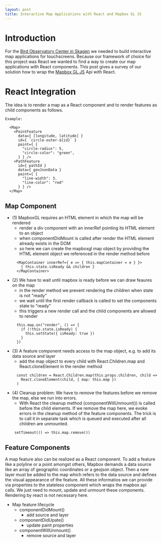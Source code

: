 ```yaml
---
layout: post
title: Interactive Map Applications with React and Mapbox GL JS
---
```


# Introduction
For the [Bird Observatory Center in Skagen](http://www.skagenfuglestation.dk/) we needed to build  interactive map applications for touchscreens. Because our framework of choice for this project was React we wanted to find a way to create our map applications with React components. This post gives a survey of our solution how to wrap the [Mapbox GL JS](https://github.com/mapbox/mapbox-gl-js) Api with React.

# React Integration
The idea is to render a map as a React component and to render features as child components as follows.

```
Example:

  <Map>
    <PointFeature
      data={ [longitude, latitude] }
      id={ `circle-outer-${id}` }
      paint={ {
        "circle-radius": 5,
        "circle-color": "green",
      } } />
    <PathFeature
      id={ pathId }
      data={ geoJsonData }
      paint={ {
        "line-width": 3,
        "line-color": "red"
      } } />
  </Map>
```

## Map Component
- (1) MapboxGL requires an HTML element in which the map will be rendered
  - render a div component with an innerRef pointing its HTML element to an object
  - when componentDidMount is called after render the HTML element already exists in the DOM
  - so here we can create the mapboxgl map object by providing the HTML element object we referenced in the render method before
  ```
    <MapContainer innerRef={ e => { this.mapContainer = e } }>
      { this.state.isReady && children }
    </MapContainer>
  ```
- (2) We have to wait until mapbox is ready before we can draw feaures on the map
  - in the render method we prevent rendering the children when state is not "ready"
  - we wait until the first render callback is called to set the components state to "ready"
  - this triggers a new render call and the child components are allowed to render
  ```
    this.map.on("render", () => {
      if (!this.state.isReady) {
        this.setState({ isReady: true })
      }
    })
  ```
- (3) A feature component needs access to the map object, e.g. to add its data source and layer
  - add the map object to every child with React.Children.map and React.cloneElement in the render method
  ```
    const children = React.Children.map(this.props.children, child =>
      React.cloneElement(child, { map: this.map })
    )
  ```
- (4) Cleanup problem: We have to remove the features before we remove the map, else we run into errors.
  - With React the cleanup method (componentWillUnmount()) is called before the child elements. If we remove the map here, we evoke errors in the cleanup method of the feature components. The trick is to call it in separate task which is queued and executed after all children are unmounted.
   ```
    setTimeout(() => this.map.remove())
   ```

## Feature Components
  A map feature also can be realized as a React component. To add a feature like a polyline or a point amongst others, Mapbox demands a data source like an array of geographic coordinates or a geojson object. Then a new layer must be added to the map which refers to the data source and defines the visual appearance of the feature. All these informatios we can provide via properties to the stateless component which wraps the mapbox api calls. We just need to mount, update and unmount these components. Rendering by react is not necessary here.

  - Map feature lifecycle
    - componentDidMount()
      - add source and layer
    - componentDidUpate()
      - update paint properties
    - componentWillUnmount()
      - remove source and layer
